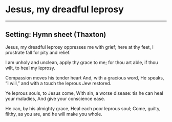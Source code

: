 # Jesus, my dreadful leprosy

***

## Setting: Hymn sheet (Thaxton)

Jesus, my dreadful leprosy
oppresses me with grief;
here at thy feet, I prostrate fall
for pity and relief.

I am unholy and unclean,
apply thy grace to me;
for thou art able, if thou wilt,
to heal my leprosy.

Compassion moves his tender heart
And, with a gracious word,
He speaks, “I will,” and with a touch
the leprous Jew restored.

Ye leprous souls, to Jesus come,
With sin, a worse disease:
tis he can heal your maladies,
And give your conscience ease.

He can, by his almighty grace,
Heal each poor leprous soul;
Come, guilty, filthy, as you are,
and he will make you whole.